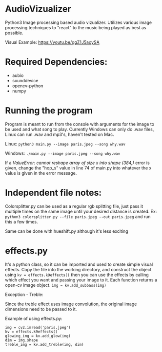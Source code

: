 # AudioVizualizer
Python3 Image processing based audio vizualizer. Utilizes various image processing techniques to "react" to the music being played as best as possible. 

Visual Example: https://youtu.be/qgZ1J5aoySA

# Required Dependencies:
- aubio
- sounddevice
- opencv-python
- numpy

# Running the program
Program is meant to run from the console with arguments for the image to be used and what song to play.
Currently Windows can only do .wav files, Linux can run .wav and mp3's, haven't tested on Mac.

Linux:
`python3 main.py --image paris.jpeg --song why.wav`

Windows:
`./main.py --image paris.jpeg --song why.wav`

If a *ValueError: cannot reshape array of size x into shape (384,)* error is given, change the "hop_s" value in line 74 of main.py into whatever the x value is given in the error message.

# Independent file notes:
Colorsplitter.py can be used as a regular rgb splitting file, just pass it multiple times on the same image until your desired distance is created.
Ex: `python3 colorsplitter.py --file paris.jpeg --out paris.jpeg` and run this a few times. 

Same can be done with hueshift.py although it's less exciting

# effects.py

It's a python class, so it can be imported and used to create simple visual effects.
Copy the file into the working directory, and construct the object using `kv = effects.k9effects()` then you can use the effects by calling which effect you want and passing your image to it. Each function returns a open-cv image object. `img = kv.add_subbass(img)`


Exception - Treble:

Since the treble effect uses image convolution, the original image dimensions need to be passed to it.

Example of using effects.py:

```import effects
img = cv2.imread('paris.jpeg')
kv = effects.k9effects()
glowing_img = kv.add_glow(img)
dim = img.shape
treble_img = kv.add_treble(img, dim)
```
